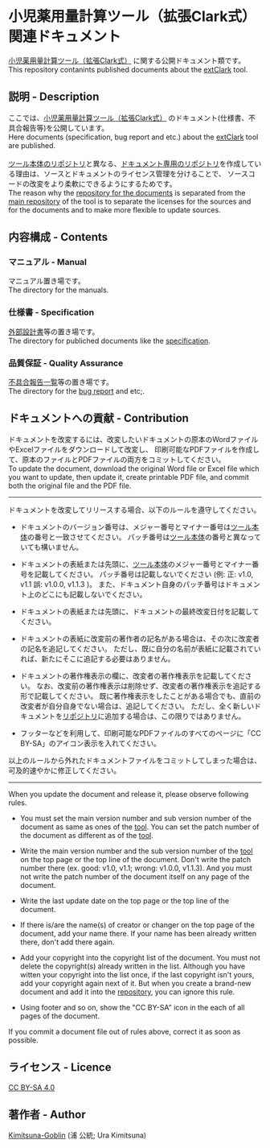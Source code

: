 # 小児薬用量計算ツール（拡張Clark式）関連ドキュメント

[小児薬用量計算ツール（拡張Clark式）](https://github.com/Kimitsuna-Goblin/extClark/) に関する公開ドキュメント類です。
<BR>
This repository contanints published documents about the [extClark](https://github.com/Kimitsuna-Goblin/extClark/) tool.

## 説明 - Description

ここでは、[小児薬用量計算ツール（拡張Clark式）](https://github.com/Kimitsuna-Goblin/extClark/) のドキュメント(仕様書、不具合報告等)を公開しています。
<BR>
Here documents (specification, bug report and etc.) about the [extClark](https://github.com/Kimitsuna-Goblin/extClark/) tool are published.
<BR>
<BR>
[ツール本体のリポジトリ](https://github.com/Kimitsuna-Goblin/extClark/)と異なる、[ドキュメント専用のリポジトリ](https://github.com/Kimitsuna-Goblin/extClark-Doc/)を作成している理由は、ソースとドキュメントのライセンス管理を分けることで、
ソースコードの改変をより柔軟にできるようにするためです。
<BR>
The reason why the [repository for the documents](https://github.com/Kimitsuna-Goblin/extClark-Doc/) is separated from the [main repository](https://github.com/Kimitsuna-Goblin/extClark/) of the tool
is to separate the licenses for the sources and for the documents and to make more flexible to update sources.

## 内容構成 - Contents

### マニュアル - Manual

マニュアル置き場です。
<BR>
The directory for the manuals.

### 仕様書 - Specification

[外部設計書](https://github.com/Kimitsuna-Goblin/extClark-Doc/blob/master/%E4%BB%95%E6%A7%98%E6%9B%B8/%E5%B0%8F%E5%85%90%E8%96%AC%E7%94%A8%E9%87%8F%E8%A8%88%E7%AE%97%E3%83%84%E3%83%BC%E3%83%AB(%E6%8B%A1%E5%BC%B5Clark%E5%BC%8F)_%E5%A4%96%E9%83%A8%E8%A8%AD%E8%A8%88%E6%9B%B8.pdf)等の置き場です。
<BR>
The directory for publiched documents like the [specification](https://github.com/Kimitsuna-Goblin/extClark-Doc/blob/master/%E4%BB%95%E6%A7%98%E6%9B%B8/%E5%B0%8F%E5%85%90%E8%96%AC%E7%94%A8%E9%87%8F%E8%A8%88%E7%AE%97%E3%83%84%E3%83%BC%E3%83%AB(%E6%8B%A1%E5%BC%B5Clark%E5%BC%8F)_%E5%A4%96%E9%83%A8%E8%A8%AD%E8%A8%88%E6%9B%B8.pdf).

### 品質保証 - Quality Assurance

[不具合報告一覧](https://github.com/Kimitsuna-Goblin/extClark-Doc/blob/master/%E5%93%81%E8%B3%AA%E4%BF%9D%E8%A8%BC/PT%E5%95%8F%E9%A1%8C%E7%82%B9%E4%B8%80%E8%A6%A7.pdf)等の置き場です。
<BR>
The directory for the [bug report](https://github.com/Kimitsuna-Goblin/extClark-Doc/blob/master/%E5%93%81%E8%B3%AA%E4%BF%9D%E8%A8%BC/PT%E5%95%8F%E9%A1%8C%E7%82%B9%E4%B8%80%E8%A6%A7.pdf) and etc;.

## ドキュメントへの貢献 - Contribution

ドキュメントを改変するには、改変したいドキュメントの原本のWordファイルやExcelファイルをダウンロードして改変し、
印刷可能なPDFファイルを作成して、原本のファイルとPDFファイルの両方をコミットしてください。
<BR>
To update the document, download the original Word file or Excel file which you want to update,
then update it, create printable PDF file, and commit both the original file and the PDF file.

----

ドキュメントを改変してリリースする場合、以下のルールを遵守してください。

+ ドキュメントのバージョン番号は、メジャー番号とマイナー番号は[ツール本体](https://github.com/Kimitsuna-Goblin/extClark/)の番号と一致させてください。
パッチ番号は[ツール本体](https://github.com/Kimitsuna-Goblin/extClark/)の番号と異なっていても構いません。

+ ドキュメントの表紙または先頭に、[ツール本体](https://github.com/Kimitsuna-Goblin/extClark/)のメジャー番号とマイナー番号を記載してください。
パッチ番号は記載しないでください (例: 正: v1.0, v1.1 誤: v1.0.0, v1.1.3 )。
また、ドキュメント自身のパッチ番号はドキュメント上のどこにも記載しないでください。

+ ドキュメントの表紙または先頭に、ドキュメントの最終改変日付を記載してください。

+ ドキュメントの表紙に改変前の著作者の記名がある場合は、その次に改変者の記名を追記してください。
ただし、既に自分の名前が表紙に記載されていれば、新たにそこに追記する必要はありません。

+ ドキュメントの著作権表示の欄に、改変者の著作権表示を記載してください。
なお、改変前の著作権表示は削除せず、改変者の著作権表示を追記する形で記載してください。
既に著作権表示をしたことがある場合でも、直前の改変者が自分自身でない場合は、追記してください。
ただし、全く新しいドキュメントを[リポジトリ](https://github.com/Kimitsuna-Goblin/extClark-Doc/)に追加する場合は、この限りではありません。

+ フッターなどを利用して、印刷可能なPDFファイルのすべてのページに「CC BY-SA」のアイコン表示を入れてください。

以上のルールから外れたドキュメントファイルをコミットしてしまった場合は、可及的速やかに修正してください。

----
When you update the document and release it, please observe following rules.

* You must set the main version number and sub version number of the document as same as ones of the [tool](https://github.com/Kimitsuna-Goblin/extClark/).
You can set the patch number of the document as different as of the [tool](https://github.com/Kimitsuna-Goblin/extClark/).

* Write the main version number and the sub version number of the [tool](https://github.com/Kimitsuna-Goblin/extClark/)
on the top page or the top line of the document.
Don't write the patch number there (ex. good: v1.0, v1.1; wrong: v1.0.0, v1.1.3).
And you must not write the patch number of the document itself on any page of the document.

* Write the last update date on the top page or the top line of the document.

* If there is/are the name(s) of creator or changer on the top page of the document, add your name there.
If your name has been already written there, don't add there again.

* Add your copyright into the copyright list of the document.
You must not delete the copyright(s) already written in the list.
Although you have witten your copyright into the list once,
if the last copyright isn't yours, add your copyright again next of it.
But when you create a brand-new document and add it into the [repository](https://github.com/Kimitsuna-Goblin/extClark-Doc/),
you can ignore this rule.

* Using footer and so on, show the "CC BY-SA" icon in the each of all pages of the document.

If you commit a document file out of rules above, correct it as soon as possible.

## ライセンス - Licence

[CC BY-SA 4.0](https://github.com/Kimitsuna-Goblin/extClark-Doc/blob/master/LICENSE)

## 著作者 - Author

[Kimitsuna-Goblin](https://github.com/Kimitsuna-Goblin) (浦 公統; Ura Kimitsuna)
